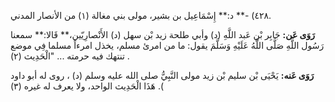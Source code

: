 ٤٢٨) -** د:** إِسْمَاعِيل بن بشير، مولى بني مغالة (١) من الأنصار المدني.

**رَوَى عَن:** جَابِر بْن عَبد اللَّهِ (د) وأبي طلحة زيد بْن سهل (د) الأَنْصارِيّين،** قَالا:** سمعنا رَسُول اللَّهِ صَلَّى اللَّهُ عَلَيْهِ وَسَلَّمَ يقول: ما من امرئ مسلم، يخذل امرءاً مسلما فِي موضع تنتهك فيه حرمته ... "الْحَدِيث (٢) .

**رَوَى عَنه:** يَحْيَى بْن سليم بْن زيد مولى النَّبِيُّ صلى الله عليه وسلم (د) ، روى له أبو داود هَذَا الْحَدِيث الواحد، ولا يعرف له غيره (٣) .(